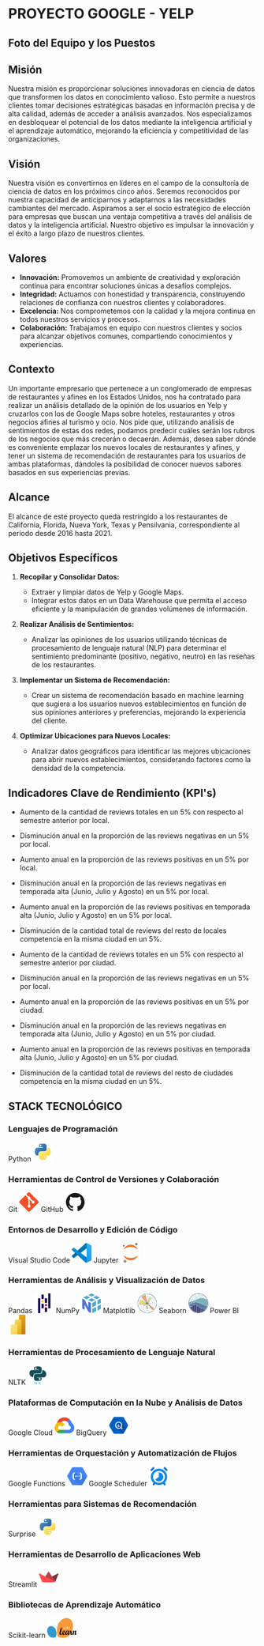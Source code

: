# PROYECTO   GOOGLE - YELP

## **Foto del Equipo y los Puestos**
<!-- Aquí puedes agregar la imagen del equipo -->
<!-- ![Foto del Equipo](ruta/a/la/foto.jpg) -->
<!-- Especifica los puestos en el equipo, por ejemplo: -->
<!-- - **Nombre** - Puesto -->
<!-- - **Nombre** - Puesto -->



## Misión

Nuestra misión es proporcionar soluciones innovadoras en ciencia de datos que transformen los datos en conocimiento valioso. Esto permite a nuestros clientes tomar decisiones estratégicas basadas en información precisa y de alta calidad, además de acceder a análisis avanzados. Nos especializamos en desbloquear el potencial de los datos mediante la inteligencia artificial y el aprendizaje automático, mejorando la eficiencia y competitividad de las organizaciones.



## Visión

Nuestra visión es convertirnos en líderes en el campo de la consultoría de ciencia de datos en los próximos cinco años. Seremos reconocidos por nuestra capacidad de anticiparnos y adaptarnos a las necesidades cambiantes del mercado. Aspiramos a ser el socio estratégico de elección para empresas que buscan una ventaja competitiva a través del análisis de datos y la inteligencia artificial. Nuestro objetivo es impulsar la innovación y el éxito a largo plazo de nuestros clientes.



## Valores

- **Innovación:** Promovemos un ambiente de creatividad y exploración continua para encontrar soluciones únicas a desafíos complejos.
- **Integridad:** Actuamos con honestidad y transparencia, construyendo relaciones de confianza con nuestros clientes y colaboradores.
- **Excelencia:** Nos comprometemos con la calidad y la mejora continua en todos nuestros servicios y procesos.
- **Colaboración:** Trabajamos en equipo con nuestros clientes y socios para alcanzar objetivos comunes, compartiendo conocimientos y experiencias.


## Contexto

Un importante empresario que pertenece a un conglomerado de empresas de restaurantes y afines en los Estados Unidos, nos ha contratado para realizar un análisis detallado de la opinión de los usuarios en Yelp y cruzarlos con los de Google Maps sobre hoteles, restaurantes y otros negocios afines al turismo y ocio. Nos pide que, utilizando análisis de sentimientos de estas dos redes, podamos predecir cuáles serán los rubros de los negocios que más crecerán o decaerán. Además, desea saber dónde es conveniente emplazar los nuevos locales de restaurantes y afines, y tener un sistema de recomendación de restaurantes para los usuarios de ambas plataformas, dándoles la posibilidad de conocer nuevos sabores basados en sus experiencias previas.


## Alcance

El alcance de este proyecto queda restringido a los restaurantes de California, Florida, Nueva York, Texas y Pensilvania, correspondiente al período desde 2016 hasta 2021.



## Objetivos Específicos

1. **Recopilar y Consolidar Datos:**
   - Extraer y limpiar datos de Yelp y Google Maps.
   - Integrar estos datos en un Data Warehouse que permita el acceso eficiente y la manipulación de grandes volúmenes de información.

2. **Realizar Análisis de Sentimientos:**
   - Analizar las opiniones de los usuarios utilizando técnicas de procesamiento de lenguaje natural (NLP) para determinar el sentimiento predominante (positivo, negativo, neutro) en las reseñas de los restaurantes.

3. **Implementar un Sistema de Recomendación:**
   - Crear un sistema de recomendación basado en machine learning que sugiera a los usuarios nuevos establecimientos en función de sus opiniones anteriores y preferencias, mejorando la experiencia del cliente.

4. **Optimizar Ubicaciones para Nuevos Locales:**
   - Analizar datos geográficos para identificar las mejores ubicaciones para abrir nuevos establecimientos, considerando factores como la densidad de la competencia.



## Indicadores Clave de Rendimiento (KPI's)

- Aumento de la cantidad de reviews totales en un 5% con respecto al semestre anterior por local.
- Disminución anual en la proporción de las reviews negativas en un 5% por local.
- Aumento anual en la proporción de las reviews positivas en un 5% por local.
- Disminución anual en la proporción de las reviews negativas en temporada alta (Junio, Julio y Agosto) en un 5% por local.
- Aumento anual en la proporción de las reviews positivas en temporada alta (Junio, Julio y Agosto) en un 5% por local.
- Disminución de la cantidad total de reviews del resto de locales competencia en la misma ciudad en un 5%.


- Aumento de la cantidad de reviews totales en un 5% con respecto al semestre anterior por ciudad.
- Disminución anual en la proporción de las reviews negativas en un 5% por local.
- Aumento anual en la proporción de las reviews positivas en un 5% por ciudad.
- Disminución anual en la proporción de las reviews negativas en temporada alta (Junio, Julio y Agosto) en un 5% por ciudad.
- Aumento anual en la proporción de las reviews positivas en temporada alta (Junio, Julio y Agosto) en un 5% por ciudad.
- Disminución de la cantidad total de reviews del resto de ciudades competencia en la misma ciudad en un 5%.



## STACK TECNOLÓGICO

### Lenguajes de Programación
Python <img src="img/python-original.svg" title="Python" alt="Python" width="40" height="40"/>

### Herramientas de Control de Versiones y Colaboración
Git <img src="img/git-original.svg" title="Git" alt="Git" width="40" height="40"/>
GitHub <img src="img/github-original.svg" title="GitHub" alt="Git" width="40" height="40"/>

### Entornos de Desarrollo y Edición de Código
Visual Studio Code <img src="img/vscode-original.svg" title="VsCode" alt="Git" width="40" height="40"/>
Jupyter <img src="img/jupyter-original.svg" title="Jupyter" alt="Git" width="40" height="40"/>

### Herramientas de Análisis y Visualización de Datos
Pandas <img src="img/pandas-original.svg" title="Pandas" alt="Git" width="40" height="40"/>
NumPy <img src="img/numpy-original.svg" title="Numpy" alt="Git" width="40" height="40"/>
Matplotlib <img src="img/matplotlib-original.svg" title="Matplotlib" alt="Git" width="40" height="40"/>
Seaborn <img src="img/seaborn-icon.svg" title="Seaborn" alt="Git" width="40" height="40"/>
Power BI <img src="img/powerbi.svg" title="PowerBi" alt="Git" width="40" height="40"/>

### Herramientas de Procesamiento de Lenguaje Natural
NLTK <img src="img/NLTK-85.webp" title="NLTK" alt="NLTK" width="40" height="40"/>

### Plataformas de Computación en la Nube y Análisis de Datos
Google Cloud <img src="img\google-cloud-svgrepo-com.svg" title="Google Cloud" alt="Google Cloud" width="40" height="40"/>
BigQuery <img src="img/bigquery.svg" title="BigQuery" alt="BigQuery" width="40" height="40"/>

### Herramientas de Orquestación y Automatización de Flujos
Google Functions <img src="img/google_functions.png" title="Airflow" alt="Airflow" width="40" height="40"/>
Google Scheduler <img src="img/google-scheduler.png" title="Airflow" alt="Airflow" width="40" height="40"/>

### Herramientas para Sistemas de Recomendación
Surprise <img src="img/python-original.svg" title="Surprise" alt="Surprise" width="40" height="40"/>

### Herramientas de Desarrollo de Aplicaciones Web
Streamlit <img src="img/streamlit-original.svg" title="Streamlit" alt="Streamlit" width="40" height="40"/>

### Bibliotecas de Aprendizaje Automático
Scikit-learn <img src="img/scikit-learn-logo-big.png" title="Scikit-learn" alt="Scikit-learn" width="60" height="40"/>